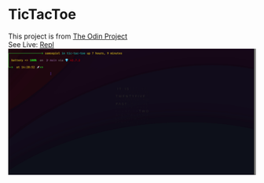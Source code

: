 # TicTacToe
This project is from [The Odin Project](https://www.theodinproject.com/paths/full-stack-ruby-on-rails/courses/ruby-programming/lessons/tic-tac-toe)
</br>
See Live: [Repl](https://replit.com/@MaheshkumarP/Tic-Tac-Toe)
![Example](./assets/example.gif)
</br>
